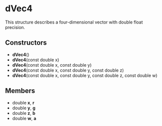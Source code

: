 # dVec4 #
This structure describes a four-dimensional vector with double float precision.

## Constructors ##
- **dVec4**()
- **dVec4**(const double x)
- **dVec4**(const double x, const double y)
- **dVec4**(const double x, const double y, const double z)
- **dVec4**(const double x, const double y, const double z, const double w)

## Members ##
- double **x**, **r**
- double **y**, **g**
- double **z**, **b**
- double **w**, **a**
